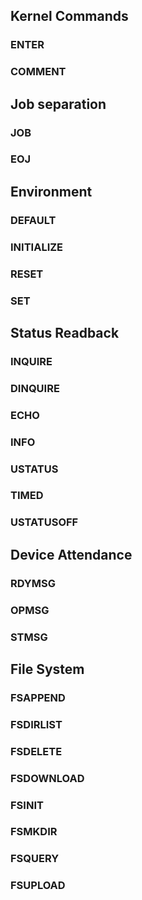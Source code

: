 ## Kernel Commands 

### ENTER
### COMMENT

## Job separation
### JOB
### EOJ

## Environment

### DEFAULT
### INITIALIZE
### RESET
### SET

## Status Readback
### INQUIRE
### DINQUIRE
### ECHO
### INFO
### USTATUS
### TIMED
### USTATUSOFF

## Device Attendance
### RDYMSG
### OPMSG
### STMSG

## File System
### FSAPPEND
### FSDIRLIST
### FSDELETE
### FSDOWNLOAD
### FSINIT
### FSMKDIR
### FSQUERY
### FSUPLOAD

